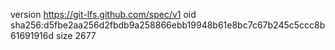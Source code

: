 version https://git-lfs.github.com/spec/v1
oid sha256:d5fbe2aa256d2fbdb9a258866ebb19948b61e8bc7c67b245c5ccc8b61691916d
size 2677
